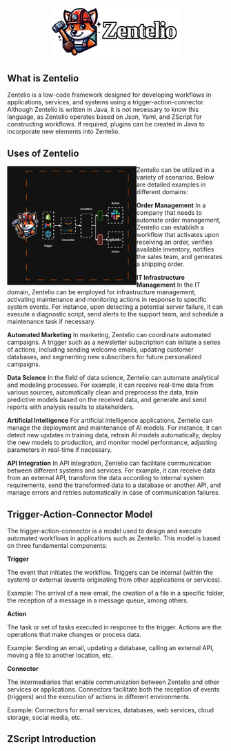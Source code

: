 <p align="center">
    <img src="assets/banner.png" width="300">
</p>

## What is Zentelio
Zentelio is a low-code framework designed for developing workflows in applications, services, and systems using a trigger-action-connector. 
Although Zentelio is written in Java, it is not necessary to know this language, as Zentelio operates based on Json, Yaml, and ZScript for constructing workflows. If required, plugins can be created in Java to incorporate new elements into Zentelio.

## Uses of Zentelio
<img src="assets/WorkflowExample.png" alt="WorkflowExample" width="300" height="275" align="left">

Zentelio can be utilized in a variety of scenarios. Below are detailed examples in different domains: 

**Order Management** 
In a company that needs to automate order management, Zentelio can establish a workflow that activates upon receiving an order, verifies available inventory, notifies the sales team, and generates a shipping order.

**IT Infrastructure Management** 
In the IT domain, Zentelio can be employed for infrastructure management, activating maintenance and monitoring actions in response to specific system events. For instance, upon detecting a potential server failure, it can execute a diagnostic script, send alerts to the support team, and schedule a maintenance task if necessary. 

**Automated Marketing**
In marketing, Zentelio can coordinate automated campaigns. A trigger such as a newsletter subscription can initiate a series of actions, including sending welcome emails, updating customer databases, and segmenting new subscribers for future personalized campaigns. 

**Data Science** 
In the field of data science, Zentelio can automate analytical and modeling processes. For example, it can receive real-time data from various sources, automatically clean and preprocess the data, train predictive models based on the received data, and generate and send reports with analysis results to stakeholders. 

**Artificial Intelligence** 
For artificial intelligence applications, Zentelio can manage the deployment and maintenance of AI models. For instance, it can detect new updates in training data, retrain AI models automatically, deploy the new models to production, and monitor model performance, adjusting parameters in real-time if necessary. 

**API Integration**
In API integration, Zentelio can facilitate communication between different systems and services. For example, it can receive data from an external API, transform the data according to internal system requirements, send the transformed data to a database or another API, and manage errors and retries automatically in case of communication failures.

## Trigger-Action-Connector Model 
The trigger-action-connector is a model used to design and execute automated workflows in applications such as Zentelio. This model is based on three fundamental components: 

**Trigger** 

The event that initiates the workflow. Triggers can be internal (within the system) or external (events originating from other applications or services).

Example: The arrival of a new email, the creation of a file in a specific folder, the reception of a message in a message queue, among others.

**Action**

The task or set of tasks executed in response to the trigger. Actions are the operations that make changes or process data.

Example: Sending an email, updating a database, calling an external API, moving a file to another location, etc.

**Connector** 

The intermediaries that enable communication between Zentelio and other services or applications. Connectors facilitate both the reception of events (triggers) and the execution of actions in different environments.

Example: Connectors for email services, databases, web services, cloud storage, social media, etc.

## ZScript Introduction
